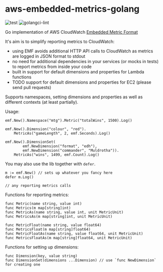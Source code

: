 # aws-embedded-metrics-golang

![test](https://github.com/prozz/aws-embedded-metrics-golang/workflows/test/badge.svg?branch=master)
![golangci-lint](https://github.com/prozz/aws-embedded-metrics-golang/workflows/lint/badge.svg?branch=master)

Go implementation of AWS CloudWatch [Embedded Metric Format](https://docs.aws.amazon.com/AmazonCloudWatch/latest/monitoring/CloudWatch_Embedded_Metric_Format_Specification.html)

It's aim is to simplify reporting metrics to CloudWatch:
- using EMF avoids additional HTTP API calls to CloudWatch as metrics are logged in JSON format to stdout
- no need for additional dependencies in your services (or mocks in tests) to report metrics from inside your code
- built in support for default dimensions and properties for Lambda functions
- TODO support for default dimensions and properties for EC2 (please send pull requests)

Supports namespaces, setting dimensions and properties as well as different contexts (at least partially).

Usage:
```
emf.New().Namespace("mtg").Metric("totalWins", 1500).Log()

emf.New().Dimension("colour", "red").
    MetricAs("gameLength", 2, emf.Seconds).Log()

emf.New().DimensionSet(
        emf.NewDimension("format", "edh"), 
        emf.NewDimension("commander", "Muldrotha")).
    MetricAs("wins", 1499, emf.Count).Log()
```

You may also use the lib together with `defer`.
```
m := emf.New() // sets up whatever you fancy here
defer m.Log()

// any reporting metrics calls
```

Functions for reporting metrics:
```
func Metric(name string, value int)
func Metrics(m map[string]int)
func MetricAs(name string, value int, unit MetricUnit)
func MetricsAs(m map[string]int, unit MetricUnit)

func MetricFloat(name string, value float64)
func MetricsFloat(m map[string]float64)
func MetricFloatAs(name string, value float64, unit MetricUnit)
func MetricsFloatAs(m map[string]float64, unit MetricUnit)
```

Functions for setting up dimensions:
```
func Dimension(key, value string)
func DimensionSet(dimensions ...Dimension) // use `func NewDimension` for creating one
```
